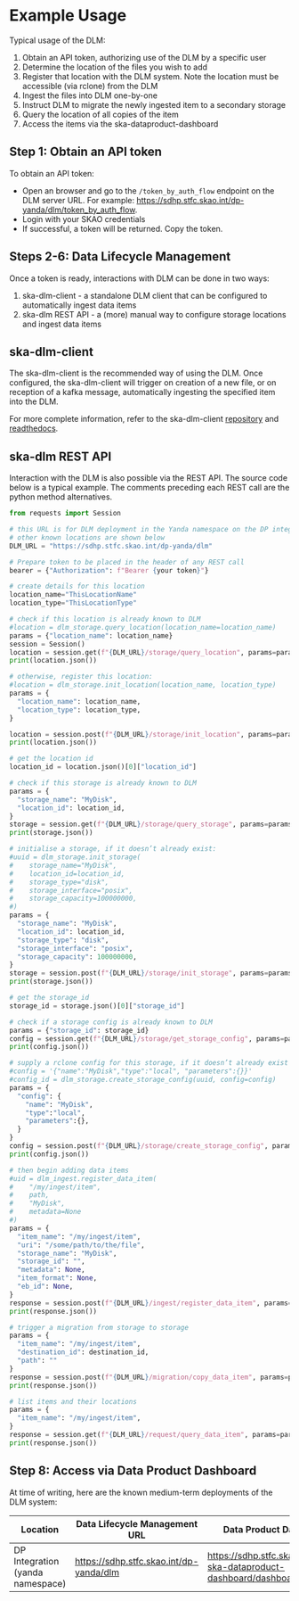 
# Example Usage

Typical usage of the DLM:

1. Obtain an API token, authorizing use of the DLM by a specific user
2. Determine the location of the files you wish to add
3. Register that location with the DLM system. Note the location must be accessible (via rclone) from the DLM
4. Ingest the files into DLM one-by-one
5. Instruct DLM to migrate the newly ingested item to a secondary storage
6. Query the location of all copies of the item
7. Access the items via the ska-dataproduct-dashboard

## Step 1: Obtain an API token

To obtain an API token:

* Open an browser and go to the `/token_by_auth_flow` endpoint on the DLM server URL. For example: https://sdhp.stfc.skao.int/dp-yanda/dlm/token_by_auth_flow.
* Login with your SKAO credentials
* If successful, a token will be returned. Copy the token.

## Steps 2-6: Data Lifecycle Management

Once a token is ready, interactions with DLM can be done in two ways:

1. ska-dlm-client - a standalone DLM client that can be configured to automatically ingest data items
2. ska-dlm REST API - a (more) manual way to configure storage locations and ingest data items

## ska-dlm-client

The ska-dlm-client is the recommended way of using the DLM. Once configured, the ska-dlm-client will trigger on creation of a new file, or on reception of a kafka message, automatically ingesting the specified item into the DLM.

For more complete information, refer to the ska-dlm-client [repository](https://gitlab.com/ska-telescope/ska-dlm-client/) and [readthedocs](https://ska-telescope-ska-dlm-client.readthedocs.io/en/latest/).

## ska-dlm REST API

Interaction with the DLM is also possible via the REST API. The source code below is a typical example. The comments preceding each REST call are the python method alternatives.

```python
from requests import Session

# this URL is for DLM deployment in the Yanda namespace on the DP integration cluster
# other known locations are shown below
DLM_URL = "https://sdhp.stfc.skao.int/dp-yanda/dlm"

# Prepare token to be placed in the header of any REST call
bearer = {"Authorization": f"Bearer {your token}"}

# create details for this location
location_name="ThisLocationName"
location_type="ThisLocationType"

# check if this location is already known to DLM
#location = dlm_storage.query_location(location_name=location_name)
params = {"location_name": location_name}
session = Session()
location = session.get(f"{DLM_URL}/storage/query_location", params=params, headers=bearer, timeout=60)
print(location.json())

# otherwise, register this location:
#location = dlm_storage.init_location(location_name, location_type)
params = {
  "location_name": location_name,
  "location_type": location_type,
}

location = session.post(f"{DLM_URL}/storage/init_location", params=params, headers=bearer, timeout=60)
print(location.json())

# get the location id
location_id = location.json()[0]["location_id"]

# check if this storage is already known to DLM
params = {
  "storage_name": "MyDisk",
  "location_id": location_id,
}
storage = session.get(f"{DLM_URL}/storage/query_storage", params=params, headers=bearer, timeout=60)
print(storage.json())

# initialise a storage, if it doesn’t already exist:
#uuid = dlm_storage.init_storage(
#    storage_name="MyDisk",
#    location_id=location_id,
#    storage_type="disk",
#    storage_interface="posix",
#    storage_capacity=100000000,
#)
params = {
  "storage_name": "MyDisk",
  "location_id": location_id,
  "storage_type": "disk",
  "storage_interface": "posix",
  "storage_capacity": 100000000,
}
storage = session.post(f"{DLM_URL}/storage/init_storage", params=params, headers=bearer, timeout=60)
print(storage.json())

# get the storage_id
storage_id = storage.json()[0]["storage_id"]

# check if a storage config is already known to DLM
params = {"storage_id": storage_id}
config = session.get(f"{DLM_URL}/storage/get_storage_config", params=params, headers=bearer, timeout=60)
print(config.json())

# supply a rclone config for this storage, if it doesn’t already exist
#config = '{"name":"MyDisk","type":"local", "parameters":{}}'
#config_id = dlm_storage.create_storage_config(uuid, config=config)
params = {
  "config": {
    "name": "MyDisk",
    "type":"local",
    "parameters":{},
  }
}
config = session.post(f"{DLM_URL}/storage/create_storage_config", params=params, headers=bearer, timeout=60)
print(config.json())

# then begin adding data items
#uid = dlm_ingest.register_data_item(
#    "/my/ingest/item",
#    path,
#    "MyDisk",
#    metadata=None
#)
params = {
  "item_name": "/my/ingest/item",
  "uri": "/some/path/to/the/file",
  "storage_name": "MyDisk",
  "storage_id": "",
  "metadata": None,
  "item_format": None,
  "eb_id": None,
}
response = session.post(f"{DLM_URL}/ingest/register_data_item", params=params, headers=bearer, timeout=60)
print(response.json())

# trigger a migration from storage to storage
params = {
  "item_name": "/my/ingest/item",
  "destination_id": destination_id,
  "path": ""
}
response = session.post(f"{DLM_URL}/migration/copy_data_item", params=params, headers=bearer, timeout=60)
print(response.json())

# list items and their locations
params = {
  "item_name": "/my/ingest/item",
}
response = session.get(f"{DLM_URL}/request/query_data_item", params=params, headers=bearer, timeout=60)
print(response.json())

```


## Step 8: Access via Data Product Dashboard

At time of writing, here are the known medium-term deployments of the DLM system:

| Location                         | Data Lifecycle Management URL           | Data Product Dashboard URL                                                  |
| -------------------------------- | --------------------------------------- | --------------------------------------------------------------------------- |
| DP Integration (yanda namespace) | https://sdhp.stfc.skao.int/dp-yanda/dlm | https://sdhp.stfc.skao.int/integration-ska-dataproduct-dashboard/dashboard/ |
